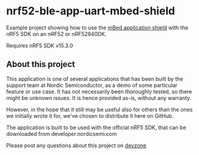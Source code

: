 nrf52-ble-app-uart-mbed-shield
==============================

Example project showing how to use the [mBed application shield](https://os.mbed.com/components/mbed-Application-Shield/) with the nRF5 SDK on an nRF52 or nRF52840DK. 

Requires nRF5 SDK v15.3.0

About this project
------------------
This application is one of several applications that has been built by the support team at Nordic Semiconductor, as a demo of some particular feature or use case. It has not necessarily been thoroughly tested, so there might be unknown issues. It is hence provided as-is, without any warranty. 

However, in the hope that it still may be useful also for others than the ones we initially wrote it for, we've chosen to distribute it here on GitHub. 

The application is built to be used with the official nRF5 SDK, that can be downloaded from developer.nordicsemi.com

Please post any questions about this project on [devzone](https://devzone.nordicsemi.com)
